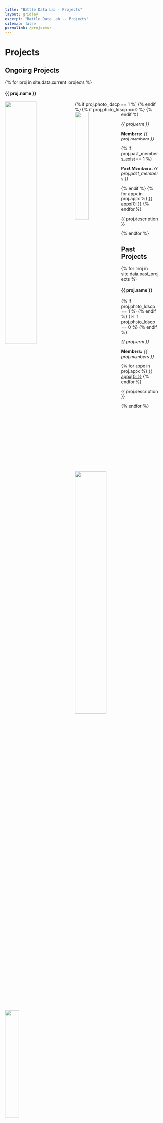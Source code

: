```yaml
---
title: "Battle Data Lab - Projects"
layout: gridlay
excerpt: "Battle Data Lab -- Projects"
sitemap: false
permalink: /projects/
---
```


# Projects

## Ongoing Projects

{% for proj in site.data.current_projects %}

<div class="well">
  <pubtit><h4><b>{{ proj.name }}</b></h4></pubtit>
  {% if proj.photo_ldscp == 1 %}
  <img src="{{ site.url }}{{ site.baseurl }}/images/projpic/{{ proj.photo }}" class="img-responsive" width="45%" style="float: left" />
  {% endif %}
  {% if proj.photo_ldscp == 0 %}
  <img src="{{ site.url }}{{ site.baseurl }}/images/projpic/{{ proj.photo }}" class="img-responsive" width="30%" style="float: left" />
  {% endif %}
  <p><em>{{ proj.term }}</em></p>
  <p><b>Members:</b> <em>{{ proj.members }}</em></p>
  {% if proj.past_members_exist == 1 %}
  <p><b>Past Members:</b> <em>{{ proj.past_members }}</em></p>
  {% endif %}
  {% for appx in proj.appx %}
  <span><a href="{{ appx[1] }}" target="_blank">{{ appx[0] }}</a></span>
  {% endfor %}
  <p>{{ proj.description }}</p>
</div>

{% endfor %}

## Past Projects

{% for proj in site.data.past_projects %}

<div class="well">
  <pubtit><h4><b>{{ proj.name }}</b></h4></pubtit>
  {% if proj.photo_ldscp == 1 %}
  <img src="{{ site.url }}{{ site.baseurl }}/images/projpic/{{ proj.photo }}" class="img-responsive" width="45%" style="float: left" />
  {% endif %}
  {% if proj.photo_ldscp == 0 %}
  <img src="{{ site.url }}{{ site.baseurl }}/images/projpic/{{ proj.photo }}" class="img-responsive" width="30%" style="float: left" />
  {% endif %}
  <p><em>{{ proj.term }}</em></p>
  <p><b>Members:</b> <em>{{ proj.members }}</em></p>
  {% for appx in proj.appx %}
  <span><a href="{{ appx[1] }}" target="_blank">{{ appx[0] }}</a></span>
  {% endfor %}
  <p>{{ proj.description }}</p>
</div>

{% endfor %}
